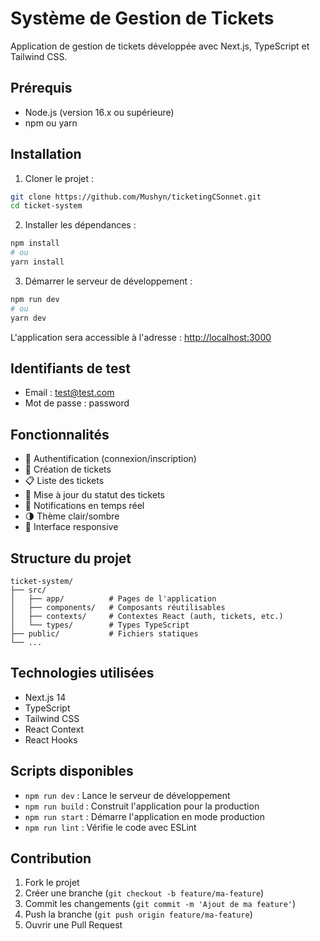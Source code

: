 # Système de Gestion de Tickets

Application de gestion de tickets développée avec Next.js, TypeScript et Tailwind CSS.

## Prérequis

- Node.js (version 16.x ou supérieure)
- npm ou yarn

## Installation

1. Cloner le projet :

```bash
git clone https://github.com/Mushyn/ticketingCSonnet.git
cd ticket-system
```

2. Installer les dépendances :

```bash
npm install
# ou
yarn install
```

3. Démarrer le serveur de développement :

```bash
npm run dev
# ou
yarn dev
```

L'application sera accessible à l'adresse : [http://localhost:3000](http://localhost:3000)

## Identifiants de test

- Email : test@test.com
- Mot de passe : password

## Fonctionnalités

- 🔐 Authentification (connexion/inscription)
- 🎫 Création de tickets
- 📋 Liste des tickets
- 🔄 Mise à jour du statut des tickets
- 🔔 Notifications en temps réel
- 🌗 Thème clair/sombre
- 📱 Interface responsive

## Structure du projet

```
ticket-system/
├── src/
│   ├── app/          # Pages de l'application
│   ├── components/   # Composants réutilisables
│   ├── contexts/     # Contextes React (auth, tickets, etc.)
│   └── types/        # Types TypeScript
├── public/           # Fichiers statiques
└── ...
```

## Technologies utilisées

- Next.js 14
- TypeScript
- Tailwind CSS
- React Context
- React Hooks

## Scripts disponibles

- `npm run dev` : Lance le serveur de développement
- `npm run build` : Construit l'application pour la production
- `npm run start` : Démarre l'application en mode production
- `npm run lint` : Vérifie le code avec ESLint

## Contribution

1. Fork le projet
2. Créer une branche (`git checkout -b feature/ma-feature`)
3. Commit les changements (`git commit -m 'Ajout de ma feature'`)
4. Push la branche (`git push origin feature/ma-feature`)
5. Ouvrir une Pull Request
